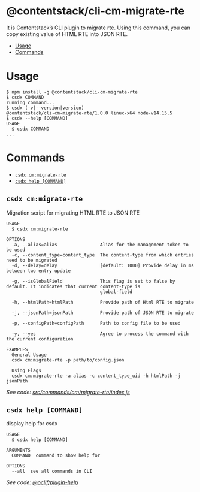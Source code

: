 @contentstack/cli-cm-migrate-rte
==========================

It is Contentstack’s CLI plugin to migrate rte. Using this command, you can copy existing value of HTML RTE into JSON RTE.


<!-- toc -->
* [Usage](#usage)
* [Commands](#commands)
<!-- tocstop -->
# Usage
<!-- usage -->
```sh-session
$ npm install -g @contentstack/cli-cm-migrate-rte
$ csdx COMMAND
running command...
$ csdx (-v|--version|version)
@contentstack/cli-cm-migrate-rte/1.0.0 linux-x64 node-v14.15.5
$ csdx --help [COMMAND]
USAGE
  $ csdx COMMAND
...
```
<!-- usagestop -->
# Commands
<!-- commands -->
* [`csdx cm:migrate-rte`](#csdx-cmmigrate-rte)
* [`csdx help [COMMAND]`](#csdx-help-command)

## `csdx cm:migrate-rte`

Migration script for migrating HTML RTE to JSON RTE

```
USAGE
  $ csdx cm:migrate-rte

OPTIONS
  -a, --alias=alias                Alias for the management token to be used
  -c, --content_type=content_type  The content-type from which entries need to be migrated
  -d, --delay=delay                [default: 1000] Provide delay in ms between two entry update

  -g, --isGlobalField              This flag is set to false by default. It indicates that current content-type is
                                   global-field

  -h, --htmlPath=htmlPath          Provide path of Html RTE to migrate

  -j, --jsonPath=jsonPath          Provide path of JSON RTE to migrate

  -p, --configPath=configPath      Path to config file to be used

  -y, --yes                        Agree to process the command with the current configuration

EXAMPLES
  General Usage
  csdx cm:migrate-rte -p path/to/config.json

  Using Flags
  csdx cm:migrate-rte -a alias -c content_type_uid -h htmlPath -j jsonPath
```

_See code: [src/commands/cm/migrate-rte/index.js](https://github.com/contentstack/cli/blob/v1.0.0/src/commands/cm/migrate-rte/index.js)_

## `csdx help [COMMAND]`

display help for csdx

```
USAGE
  $ csdx help [COMMAND]

ARGUMENTS
  COMMAND  command to show help for

OPTIONS
  --all  see all commands in CLI
```

_See code: [@oclif/plugin-help](https://github.com/oclif/plugin-help/blob/v3.2.2/src/commands/help.ts)_
<!-- commandsstop -->
